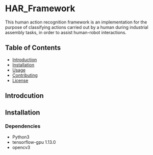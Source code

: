 # HAR_Framework


This human action recognition framework is an implementation for the purpose of classifying actions carried out by a human during industrial assembly tasks, in order to assist human-robot interactions.
## Table of Contents

- [Introduction](#introduction)
- [Installation](#installation)
- [Usage](#usage)
- [Contributing](#contributing)
- [License](#license)

## Introdcution
## Installation
### Dependencies
* Python3
* tensorflow-gpu 1.13.0
* opencv3
  
